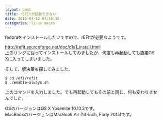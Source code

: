 ```yaml
---
layout: post
title: rEFItが起動できない
date: 2015-04-12 04:46:19
categories: linux macos
---
```

<!-- {% raw %} -->
<p>fedoraをインストールしたいですので、rEFItが必要なようです。</p>

<p><a href="http://refit.sourceforge.net/doc/c1s1_install.html" rel="nofollow">http://refit.sourceforge.net/doc/c1s1_install.html</a><br>
上のリンクに従ってインストールしてみましたが、何度も再起動しても直接OS Xに入ってしまいました。</p>

<p>そして、解決策も探してみました。</p>

<pre><code>$ cd /efi/refit
$ ./enable-always.sh
</code></pre>

<p>上のコマンドを入力しました。でも再起動してもその前と同じ、何も変わりませんでした。</p>

<p>OSのバージョンはOS X Yosemite 10.10.3です。<br>
MacBookのバージョンはMacBook Air (13-inch, Early 2015)です。</p>
<!-- {% endraw %} -->

